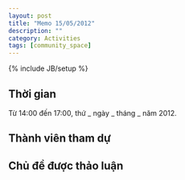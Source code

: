 ```yaml
---
layout: post
title: "Memo 15/05/2012"
description: ""
category: Activities
tags: [community_space]
---
```

{% include JB/setup %}

## Thời gian

Từ 14:00 đến 17:00, thứ _ ngày _ tháng _ năm 2012.

## Thành viên tham dự

## Chủ đề được thảo luận
